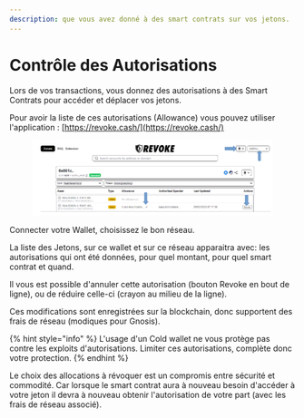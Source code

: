 ```yaml
---
description: que vous avez donné à des smart contrats sur vos jetons.
---
```


# Contrôle des Autorisations

Lors de vos transactions, vous donnez des autorisations à des Smart Contrats pour accéder et déplacer vos jetons.&#x20;

Pour avoir la liste de ces autorisations (Allowance) vous pouvez utiliser l'application : [https://revoke.cash/](https://revoke.cash/)

<figure><img src="../.gitbook/assets/image (95).png" alt=""><figcaption></figcaption></figure>

Connecter votre Wallet, choisissez le bon réseau.&#x20;

La liste des Jetons, sur ce wallet et sur ce réseau apparaitra avec:  les autorisations qui ont été données, pour quel montant, pour quel smart contrat et quand.

Il vous est possible d'annuler cette autorisation (bouton Revoke en bout de ligne), ou de réduire celle-ci (crayon au milieu de la ligne).&#x20;

Ces modifications sont enregistrées sur la blockchain, donc supportent des frais de réseau (modiques pour Gnosis).

{% hint style="info" %}
L'usage d'un Cold wallet ne vous protège pas contre les exploits d'autorisations. Limiter ces autorisations, complète donc votre protection.
{% endhint %}

Le choix des allocations à révoquer est un compromis entre sécurité et commodité. Car lorsque le smart contrat aura à nouveau besoin d'accéder à votre jeton il devra à nouveau obtenir l'autorisation de votre part (avec les frais de réseau associé).

